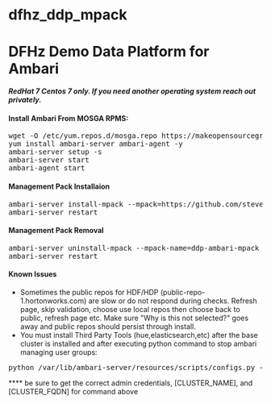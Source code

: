 # dfhz_ddp_mpack
<h1>DFHz Demo Data Platform for Ambari</h1>

<b><i> RedHat 7 Centos 7 only.  If you need another operating system reach out privately.</i></b>

#### Install Ambari From MOSGA RPMS:
<pre>wget -O /etc/yum.repos.d/mosga.repo https://makeopensourcegreatagain.com/rpms/mosga.repo
yum install ambari-server ambari-agent -y
ambari-server setup -s
ambari-server start
ambari-agent start</pre>

#### Management Pack Installaion
<pre>ambari-server install-mpack --mpack=https://github.com/steven-dfheinz/dfhz_ddp_mpack/raw/master/ddp-ambari-mpack-0.0.0.4-2.tar.gz --verbose
ambari-server restart</pre>


#### Management Pack Removal
<pre>ambari-server uninstall-mpack --mpack-name=ddp-ambari-mpack
ambari-server restart</pre>

#### Known Issues
 - Sometimes the public repos for HDF/HDP (public-repo-1.hortonworks.com) are slow or do not respond during checks.  Refresh page, skip validation, choose use local repos then choose back to public, refresh page etc.  Make sure "Why is this not selected?" goes away and public repos should persist through install.
- You must install Third Party Tools (hue,elasticsearch,etc) after the base cluster is installed and after executing python command to stop ambari managing user groups:
<pre>python /var/lib/ambari-server/resources/scripts/configs.py -u admin -p admin -n [CLUSTER_NAME] -l [CLUSTER_FQDN] -t 8080 -a set -c cluster-env -k  ignore_groupsusers_create -v true</pre>
**** be sure to get the correct admin credentials, [CLUSTER_NAME], and [CLUSTER_FQDN] for command above
